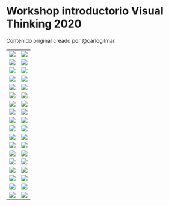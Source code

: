 # Workshop introductorio Visual Thinking 2020

Contenido original creado por @carlogilmar.

<table width="100%">

  <tr>
    <td width="50%">
      <img src="https://github.com/visualpartnership/introworkshop/assets/17634377/7d3f93c3-3972-4be7-8da4-010e58949d06" />
    </td>
    <td width="50%">
      <img src="https://github.com/visualpartnership/introworkshop/assets/17634377/4a3116ee-7cf7-4bce-a3f2-095ccd27255f" />
    </td>
  </tr>

  <tr>
    <td width="50%">
      <img src="https://github.com/visualpartnership/introworkshop/assets/17634377/5e382181-e964-499a-b17c-3bfda2c5cf35" />
    </td>
    <td width="50%">
      <img src="https://github.com/visualpartnership/introworkshop/assets/17634377/bc8d412b-5a2e-437c-804c-c9ea4e27da39" />
    </td>
  </tr>

  <tr>
    <td width="50%">
      <img src="https://github.com/visualpartnership/introworkshop/assets/17634377/38d42343-1466-4b41-88d5-23c5915eacdb" />
    </td>
    <td width="50%">
      <img src="https://github.com/visualpartnership/introworkshop/assets/17634377/ce4a83d8-84ea-4734-961a-4311faa74a22" />
    </td>
  </tr>

  <tr>
    <td width="50%">
      <img src="https://github.com/visualpartnership/introworkshop/assets/17634377/6a365279-ccd1-48e6-b91c-82c9b8ef2dc2" />
    </td>
    <td width="50%">
      <img src="https://github.com/visualpartnership/introworkshop/assets/17634377/0ee73182-d889-424e-ae4c-e4719c3110e4" />
    </td>
  </tr>

  <tr>
    <td width="50%">
      <img src="https://github.com/visualpartnership/introworkshop/assets/17634377/3c79b645-7091-4263-9852-a19eea051b05" />
    </td>
    <td width="50%">
      <img src="https://github.com/visualpartnership/introworkshop/assets/17634377/1b3a2c4f-7d08-4727-8a8e-42b15abbbf5d" />
    </td>
  </tr>

  <tr>
    <td width="50%">
      <img src="https://github.com/visualpartnership/introworkshop/assets/17634377/0f3dd7b6-66e5-4744-b6e2-eb45b100f6c4" />
    </td>
    <td width="50%">
      <img src="https://github.com/visualpartnership/introworkshop/assets/17634377/1de8960b-f005-4368-b4a9-341fd623ebd0" /> 
    </td>
  </tr>

  <tr>
    <td width="50%">
      <img src="https://github.com/visualpartnership/introworkshop/assets/17634377/40a60032-4504-41a3-9c27-ae66a305d40d" />
    </td>
    <td width="50%">
      <img src="https://github.com/visualpartnership/introworkshop/assets/17634377/66a685a7-1495-4aca-9194-63d12020fa1c" /> 
    </td>
  </tr>

  <tr>
    <td width="50%">
      <img src="https://github.com/visualpartnership/introworkshop/assets/17634377/5bbb9396-5d86-43b5-86db-281200ef1b0b" />
    </td>
    <td width="50%">
      <img src="https://github.com/visualpartnership/introworkshop/assets/17634377/d45e6830-e007-44dd-b673-d07b11ae740c" /> 
    </td>
  </tr>

  
  <tr>
    <td width="50%">
      <img src="https://github.com/visualpartnership/introworkshop/assets/17634377/4341bbca-9901-42c1-b8c4-3f5b686a5562" /> 
    </td>
    <td width="50%">
      <img src="https://github.com/visualpartnership/introworkshop/assets/17634377/e168df74-7388-4bc4-80ac-afb885a3a2f5" />
    </td>
  </tr>

  <tr>
    <td width="50%">
      <img src="https://github.com/visualpartnership/introworkshop/assets/17634377/22361f21-192b-45fc-9995-35ccd21555c3" />
    </td>
    <td width="50%">
      <img src="https://github.com/visualpartnership/introworkshop/assets/17634377/8237e793-2cc3-4e6f-82ac-159085511e8f" />
    </td>
  </tr>

  <tr>
    <td width="50%">
      <img src="https://github.com/visualpartnership/introworkshop/assets/17634377/08b114f7-14ce-4a10-a6bb-c1509eaccfb3" />
    </td>
    <td width="50%">
      <img src="https://github.com/visualpartnership/introworkshop/assets/17634377/b3bfc21a-a4c8-4cb3-aa4f-1c9dea89f831" />
    </td>
  </tr>

   <tr>
    <td width="50%">
      <img src="https://github.com/visualpartnership/introworkshop/assets/17634377/a6305374-68cf-4915-b06f-4808092b0089" />
    </td>
    <td width="50%">
      <img src="https://github.com/visualpartnership/introworkshop/assets/17634377/9a01d484-eed8-48d6-bdf6-b35190092ab8" />
    </td>
  </tr>

  <tr>
    <td width="50%">
      <img src="https://github.com/visualpartnership/introworkshop/assets/17634377/688c806c-85db-4f98-b24a-e6c712701b19" />
    </td>
    <td width="50%">
      <img src="https://github.com/visualpartnership/introworkshop/assets/17634377/f7e8a13b-a412-4e0c-898e-0635d3de7e16" /> 
    </td>
  </tr>

  <tr>
    <td width="50%">
      <img src="https://github.com/visualpartnership/introworkshop/assets/17634377/d1c5f3d8-465b-4bf3-acec-eabcac0b36e6" />
    </td>
    <td width="50%">
      <img src="https://github.com/visualpartnership/introworkshop/assets/17634377/2dca138b-a297-40a1-af74-e7ec41dc4ab6" />
    </td>
  </tr>

   <tr>
    <td width="50%">
      <img src="https://github.com/visualpartnership/introworkshop/assets/17634377/d3ce278b-42c6-4ee5-9a8d-acbb1c47e326" /> 
    </td>
    <td width="50%">
      <img src="https://github.com/visualpartnership/introworkshop/assets/17634377/695074f0-94a8-4dd0-8d94-af88a7fa4c98" />
    </td>
  </tr>

   <tr>
    <td width="50%">
      <img src="https://github.com/visualpartnership/introworkshop/assets/17634377/e3e50854-cf29-40dc-a69c-33118010b424" /> 
    </td>
    <td width="50%">
      <img src="https://github.com/visualpartnership/introworkshop/assets/17634377/b497cf66-d068-401a-9c20-07aeb7d694c0" />
    </td>
  </tr>

   <tr>
    <td width="50%">
      <img src="https://github.com/visualpartnership/introworkshop/assets/17634377/db2822cc-d8d2-41ed-8387-050dd57f4331" />
    </td>
    <td width="50%">
      <img src="https://github.com/visualpartnership/introworkshop/assets/17634377/f9333847-50bc-42d0-b5ff-4744e0bb62cc" /> 
    </td>
  </tr>

   <tr>
    <td width="50%">
      <img src="https://github.com/visualpartnership/introworkshop/assets/17634377/40c0f4f3-b520-4bbd-ae90-a82504ce2597" /> 
    </td>
    <td width="50%">
      <img src="https://github.com/visualpartnership/introworkshop/assets/17634377/9c95823e-15eb-4f52-ad3c-5d83f3c11a20" />
    </td>
  </tr>
  
</table>

